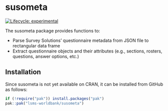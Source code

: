 
<!-- README.md is generated from README.Rmd. Please edit that file -->

# susometa

<!-- badges: start -->

[![Lifecycle:
experimental](https://img.shields.io/badge/lifecycle-experimental-orange.svg)](https://lifecycle.r-lib.org/articles/stages.html#experimental)
<!-- badges: end -->

The susometa package provides functions to:

- Parse Survey Solutions’ questionnaire metadata from JSON file to
  rectangular data frame
- Extract questionnaire objects and their attributes (e.g., sections,
  rosters, questions, answer options, etc.)

## Installation

Since susometa is not yet available on CRAN, it can be installed from
GitHub as follows:

``` r
if (!require("pak")) install.packages("pak")
pak::pak("lsms-worldbank/susometa")
```
